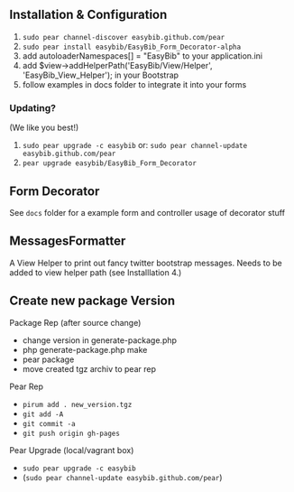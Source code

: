 ## Installation & Configuration

 1. `sudo pear channel-discover easybib.github.com/pear`
 2. `sudo pear install easybib/EasyBib_Form_Decorator-alpha`
 3. add autoloaderNamespaces[] = "EasyBib" to your application.ini
 4. add $view->addHelperPath('EasyBib/View/Helper', 'EasyBib_View_Helper'); 
 	in your Bootstrap
 5. follow examples in docs folder to integrate it into your forms

### Updating?

(We like you best!)

 1. `sudo pear upgrade -c easybib` or: `sudo pear channel-update easybib.github.com/pear`
 2. `pear upgrade easybib/EasyBib_Form_Decorator`

## Form Decorator

See `docs` folder for a example form and controller usage of decorator stuff

## MessagesFormatter

A View Helper to print out fancy twitter bootstrap messages.
Needs to be added to view helper path (see Installlation 4.)

## Create new package Version
Package Rep (after source change)
- change version in generate-package.php
- php generate-package.php make
- pear package
- move created tgz archiv to pear rep

Pear Rep
- `pirum add . new_version.tgz`
- `git add -A`
- `git commit -a`
- `git push origin gh-pages`

Pear Upgrade (local/vagrant box)
- `sudo pear upgrade -c easybib` 
- (`sudo pear channel-update easybib.github.com/pear`)

